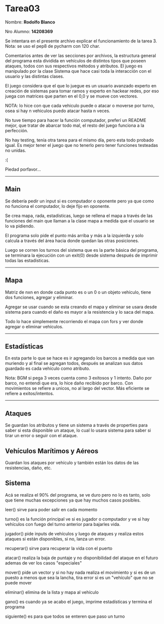 Tarea03
===================


Nombre:  **Rodolfo Blanco**

Nro Alumno:  **14208369**

Se intentara en el presente archivo explicar el funcionamiento de la tarea 3.
Nota: se uso el pep8 de pycharm con 120 char.

Comentarios antes de ver las secciones por archivos, la estructura general del programa esta dividida en vehículos de distintos tipos que poseen ataques, todos con sus respectivos métodos y atributos.
El juego es manipulado por la clase Sistema que hace casi toda la interacción con el usuario y las distintas clases.

El juego considera que el que lo juegue es un usuario avanzado experto en creación de sistemas para tomar ramos y experto en hackear redes, por eso juega con matrices que parten en el 0,0 y se mueve con vectores.

NOTA: lo hice con que cada vehiculo puede o atacar o moverse por turno, osea si hay n vehiculos puedo atacar hasta n veces.

No tuve tiempo para hacer la función computador, preferí un README mejor, que tratar de abarcar todo mal, el resto del juego funciona a la perfección.

No hay testing, tenía otra tarea para el mismo día, pero esta todo probado igual.
Es mejor tener el juego que no tenerlo pero tener funciones testeadas no unidas.

:(

Piedad porfavor...

----------


Main
-------------

Se debería pedir un input si es computador o oponente pero ya que como no funciona el computador, lo deje fijo en oponente.

Se crea mapa, rada, estadísticas, luego se rellena el mapa a través de las funciones del main que llaman a la clase mapa a medida que el usuario se lo va pidiendo.

El programa solo pide el punto más arriba y más a la izquierda y solo calcula a través del área hacia donde quedan las otras posiciones.

Luego se corren los turnos del sistema que es la parte básica del programa, se terminara la ejecución con un exit(0) desde sistema después de imprimir todas las estadisticas.

----------


Mapa
-------------

Matriz de nxn en donde cada punto es o un 0 o un objeto vehículo, tiene dos funciones, agregar y eliminar.

Agregar se usar cuando se esta creando el mapa y eliminar se usara desde sistema para cuando el daño es mayor a la resistencia y lo saca del mapa.

Todo lo hace simplemente recorriendo el mapa con fors y ver donde agregar o eliminar vehículos. 

----------

Estadísticas
-------------

En esta parte lo que se hace es ir agregando los barcos a medida que van muriendo y al final se agregan todos, después se analizan sus datos guardado es cada vehículo como atributo.

Nota:
BGM si pega 3 veces cuenta como 3 exitosos y 1 intento.
Daño por barco, no entendi que era, lo hice daño recibido por barco.
Con movimientos se refiere a unicos, no al largo del vector.
Más eficiente se refiere a exitos/intentos.


----------


Ataques
-------------

Se guardan los atributos y tiene un sistema a través de properties para saber si esta disponible un ataque, lo cual lo usara sistema para saber si tirar un error o seguir con el ataque.

Vehículos Marítimos y Aéreos
-------------

Guardan los ataques por vehículo y también están los datos de las resistencias, daño, etc.

Sistema
-------------

Acá se realiza el 90% del programa, se ve duro pero no lo es tanto, solo que tiene muchas excepciones ya que hay muchos casos posibles.

leer() sirve para poder salir en cada momento

turno() es la función principal ve si es jugador o computador y ve si hay vehículos con fuego del turno anterior para bajarles vida.

jugador() pide inputs de vehículos y luego de ataques y realiza estos ataques si están disponibles, si no, lanza un error.

recuperar() sirve para recuperar la vida con el puerto

atacar() realiza la baja de puntaje y no disponibilidad del ataque en el futuro ademas de ver los casos "especiales"

mover() pide un vector y si no hay nada realiza el movimiento y si es de un puesto a menos que sea la lancha, tira error si es un "vehículo" que no se puede mover

eliminar() elimina de la lista y mapa al vehículo

gano() es cuando ya se acabo el juego, imprime estadísticas y termina el programa

siguiente() es para que todos se enteren que paso un turno
